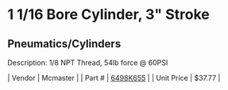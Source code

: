 # 1 1/16 Bore Cylinder, 3" Stroke
## Pneumatics/Cylinders
Description: 	1/8 NPT Thread, 54lb force @ 60PSI 

| Vendor | Mcmaster | 
| Part # | [6498K655](http://www.mcmaster.com/) | 
| Unit Price | $37.77 | 
